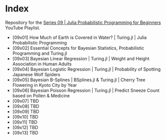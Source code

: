 # Index

Repository for the [Series 09 | Julia Probabilistic Programming for Beginners](https://www.youtube.com/watch?v=zU30QOsShls&list=PLhQ2JMBcfAsgU7kZ-Ee_SDrjhJIehICmR) YouTube Playlist.

* [09x01] How Much of Earth is Covered in Water? | Turing.jl | Julia Probabilistic Programming
* [09x02] Essential Concepts for Bayesian Statistics, Probabilistic Programming and Turing.jl
* [09x03] Bayesian Linear Regression | Turing.jl | Weight and Height Association in Human Adults
* [09x04] Bayesian Logistic Regression | Turing.jl | Probability of Spotting Japanese Wolf Spiders
* [09x05] Bayesian B-Splines | BSplines.jl & Turing.jl | Cherry Tree Flowering in Kyoto City by Year
* [09x06] Bayesian Poisson Regression | Turing.jl | Predict Sneeze Count based on Pollen & Medicine
* [09x07] TBD
* [09x08] TBD
* [09x09] TBD
* [09x10] TBD
* [09x11] TBD
* [09x12] TBD
* [09x13] TBD
